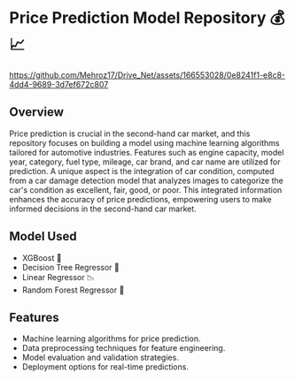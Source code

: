 # Price Prediction Model Repository 💰📈
https://github.com/Mehroz17/Drive_Net/assets/166553028/0e8241f1-e8c8-4dd4-9689-3d7ef672c807


## Overview
Price prediction is crucial in the second-hand car market, and this repository focuses on building a model 
using machine learning algorithms tailored for automotive industries. Features such as engine capacity, 
model year, category, fuel type, mileage, car brand, and car name are utilized for prediction. A unique 
aspect is the integration of car condition, computed from a car damage detection model that analyzes images 
to categorize the car's condition as excellent, fair, good, or poor. This integrated information enhances the 
accuracy of price predictions, empowering users to make informed decisions in the second-hand car market.


## Model Used 
- XGBoost 🚀
- Decision Tree Regressor 🌳
- Linear Regressor 📉
- Random Forest Regressor 🌲



## Features

- Machine learning algorithms for price prediction.
- Data preprocessing techniques for feature engineering.
- Model evaluation and validation strategies.
- Deployment options for real-time predictions.
